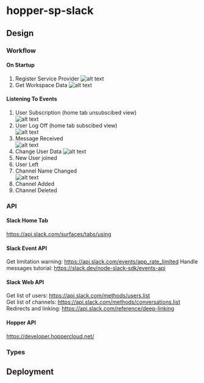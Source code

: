# hopper-sp-slack
## Design
### Workflow
#### On Startup
1. Register Service Provider
![alt text](https://raw.githubusercontent.com/hopperteam/hopper-sp-slack/master/RegisterServiceProvider.svg "Register Service Provider")  
2. Get Workspace Data
![alt text](https://raw.githubusercontent.com/hopperteam/hopper-sp-slack/master/GetWorkspaceData.svg "Get Workspace Data")   
#### Listening To Events  
1. User Subscription (home tab unsubscibed view)  
![alt text](https://raw.githubusercontent.com/hopperteam/hopper-sp-slack/master/UserSubscription.svg "User Subscription")  
2. User Log Off (home tab subscibed view)  
![alt text](https://raw.githubusercontent.com/hopperteam/hopper-sp-slack/master/UserLogOff.svg "User Log Off")   
3. Message Received  
![alt text](https://raw.githubusercontent.com/hopperteam/hopper-sp-slack/master/MessageReceived.svg "Message Received")
4. Change User Data
![alt text](https://raw.githubusercontent.com/hopperteam/hopper-sp-slack/master/ChangeUserData.svg "Change User Data")
5. New User joined
6. User Left
7. Channel Name Changed  
![alt text](https://github.com/hopperteam/hopper-sp-slack/blob/master/ChannelNameChanged.svg "Channel Name Changed")
8. Channel Added
9. Channel Deleted

### API
#### Slack Home Tab
https://api.slack.com/surfaces/tabs/using
#### Slack Event API
Get limitation warning: https://api.slack.com/events/app_rate_limited
Handle messages tutorial: https://slack.dev/node-slack-sdk/events-api
#### Slack Web API  
Get list of users: https://api.slack.com/methods/users.list  
Get list of channels: https://api.slack.com/methods/conversations.list  
Redirects and linking: https://api.slack.com/reference/deep-linking  
#### Hopper API  
https://developer.hoppercloud.net/

### Types

## Deployment
